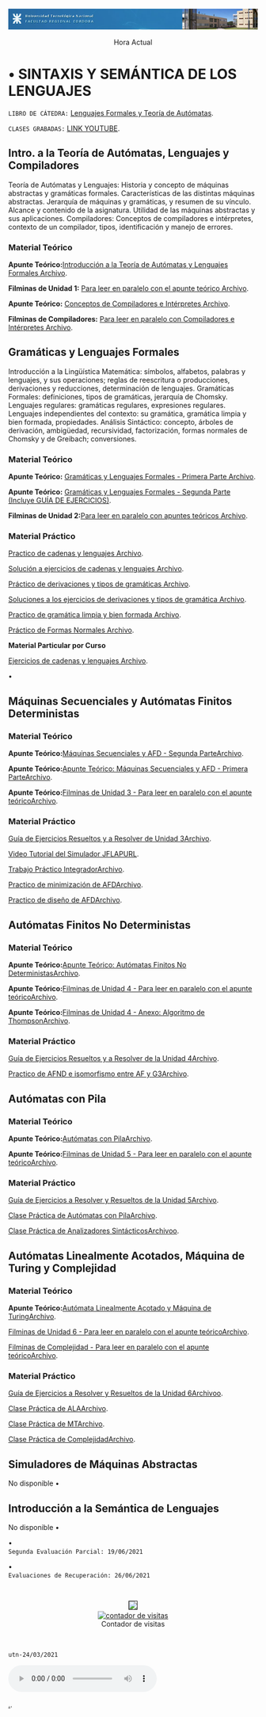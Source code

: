   
  ![Branching](https://raw.githubusercontent.com/Ismael0351/utnfrcssl/main/utnfoto.png) 
    <center><a>Hora Actual</a><a href="//24timezones.com/es_reloj/argentina_buenos_aires_hora.php" style="text-decoration: none" class="clock24" id="tz24-1617229427-cc10022-eyJob3VydHlwZSI6IjI0Iiwic2hvd2RhdGUiOiIxIiwic2hvd3NlY29uZHMiOiIxIiwic2hvd3RpbWV6b25lIjoiMSIsInR5cGUiOiJkIiwibGFuZyI6ImVzIn0=" title="hora Buenos Aires" target="_blank" rel="nofollow"></a>
<script type="text/javascript" src="//w.24timezones.com/l.js" async></script></center>



# •	 SINTAXIS Y SEMÁNTICA DE LOS LENGUAJES

  `LIBRO DE CÁTEDRA:`
<a href="https://drive.google.com/file/d/1TgE503doX8kf5ZWXt42A7V0E9gr3P9or/view?usp=sharing" target="_blank">Lenguajes Formales y Teoría de Autómatas</a>.

`CLASES GRABADAS:`
<a href="https://www.youtube.com/playlist?list=PL1Y4Ym_7DImmRgd_Xow1REUPggrb11_vg" target="_blank">LINK YOUTUBE</a>.
 
 
 
  
##  Intro. a la Teoría de Autómatas, Lenguajes y Compiladores
Teoría de Autómatas y Lenguajes: Historia y concepto de máquinas abstractas y gramáticas formales. Características de las distintas máquinas abstractas. Jerarquía de máquinas y gramáticas, y resumen de su vínculo. Alcance y contenido de la asignatura. Utilidad de las máquinas abstractas y sus aplicaciones. Compiladores: Conceptos de compiladores e intérpretes, contexto de un compilador, tipos, identificación y manejo de errores.
### Material Teórico
 **Apunte Teórico:**<a href="https://drive.google.com/file/d/1cCzcQm4-jJsiPQaWLUslvjQLAHT3q27v/view?usp=sharing" target="_blank">Introducción a la Teoría de Autómatas y Lenguajes Formales Archivo</a>.
 
 **Filminas de Unidad 1:**  <a href="https://drive.google.com/file/d/1NjxEcJFQ-TXqnUuoXpk77LkgaYhAFL5M/view?usp=sharing" target="_blank"> Para leer en paralelo con el apunte teórico Archivo</a>.
 
**Apunte Teórico:**   <a href="https://drive.google.com/file/d/1ISmHcbu52y2FHLL4TZePlxkNdmXunTpa/view?usp=sharing" target="_blank">Conceptos de Compiladores e Intérpretes Archivo</a>.

 **Filminas de Compiladores:** <a href="https://drive.google.com/file/d/1cIqLBQ62YyPkmtzfywYYJ79I5VaPTx8w/view?usp=sharing" target="_blank">Para leer en paralelo con Compiladores e Intérpretes Archivo</a>.

  
## Gramáticas y Lenguajes Formales
Introducción a la Lingüística Matemática: símbolos, alfabetos, palabras y lenguajes, y sus operaciones; reglas de reescritura o producciones, derivaciones y reducciones, determinación de lenguajes. Gramáticas Formales: definiciones, tipos de gramáticas, jerarquía de Chomsky. Lenguajes regulares: gramáticas regulares, expresiones regulares. Lenguajes independientes del contexto: su gramática, gramática limpia y bien formada, propiedades. Análisis Sintáctico: concepto, árboles de derivación, ambigüedad, recursividad, factorización, formas normales de Chomsky y de Greibach; conversiones.
### 	Material Teórico
 **Apunte Teórico:** <a href="https://www.dropbox.com/s/gevcz48jj5qbbzw/SSL_Clase03.pdf?dl=0" target="_blank">Gramáticas y Lenguajes Formales - Primera Parte Archivo</a>.
 
 **Apunte Teórico:** <a href="https://www.dropbox.com/s/5x15nx0v43czb2m/SSL-ApunteTeoricoU2-1.pdf?dl=0" target="_blank">Gramáticas y Lenguajes Formales - Segunda Parte (Incluye GUÍA DE EJERCICIOS)</a>.
 
 **Filminas de Unidad 2:**<a href="https://www.dropbox.com/s/nujtv43kc5usdjm/SSL-ApunteTeoricoU2-2.pdf?dl=0" target="_blank">Para leer en paralelo con apuntes teóricos Archivo</a>.


### 	Material Práctico
<a href="https://drive.google.com/file/d/1TlV0eMZ2MQYa34dl13Ynb6MgHmDXaPh_/view?usp=sharing" target="_blank">Practico de cadenas y lenguajes Archivo</a>.

<a href="https://drive.google.com/file/d/1LHadOW2NNhU4JFCeQ6RwI3SHhBM87Tzs/view?usp=sharing" target="_blank">Solución a ejercicios de cadenas y lenguajes Archivo</a>.

<a href="https://drive.google.com/file/d/1LHadOW2NNhU4JFCeQ6RwI3SHhBM87Tzs/view?usp=sharing" target="_blank">Práctico de derivaciones y tipos de gramáticas Archivo</a>.

<a href="https://drive.google.com/file/d/1RrR1IGxHB-1mSnJ0d_3k5_GlghxWZT0w/view?usp=sharing" target="_blank">Soluciones a los ejercicios de derivaciones y tipos de gramática Archivo</a>.

<a href="https://drive.google.com/file/d/1CsrRtO1YkPVc_5yqKsIzL-vC2zUHfC4n/view?usp=sharing" target="_blank">Practico de gramática limpia y bien formada Archivo</a>.

<a href="https://drive.google.com/file/d/1DsxUIKB3qlPo4GiBdwIy7537tsLDNW3q/view?usp=sharing" target="_blank">Práctico de Formas Normales Archivo</a>.

**Material Particular por Curso**

<a href="https://drive.google.com/file/d/16Djx1-9rIet998S2iDpudRHjYZ-kwbVm/view?usp=sharing" target="_blank">Ejercicios de cadenas y lenguajes Archivo</a>.
 
 
•	 
## Máquinas Secuenciales y Autómatas Finitos Deterministas

### 	Material Teórico

 **Apunte Teórico:**<a href="https://drive.google.com/file/d/1cmNcbJqRD9Z3ddIBNDEhSXERMXnNTlhR/view?usp=sharing" target="_blank">Máquinas Secuenciales y AFD - Segunda ParteArchivo</a>.
 
 **Apunte Teórico:**<a href="https://drive.google.com/file/d/1a8jTYou4J8zsQ_JRa1Goho4X84E6ElfJ/view?usp=sharing" target="_blank">Apunte Teórico: Máquinas Secuenciales y AFD - Primera ParteArchivo</a>.
 
  **Apunte Teórico:**<a href="https://drive.google.com/file/d/10SQoSNrTOQAHDNl-umHH3l0oaKMnIgbG/view?usp=sharing" target="_blank">Filminas de Unidad 3 - Para leer en paralelo con el apunte teóricoArchivo</a>.

### 	Material Práctico

<a href="https://drive.google.com/file/d/1Pdp_uBN8XpcRtMbzWKGaYdXgPksIF0YU/view?usp=sharing" target="_blank">Guía de Ejercicios Resueltos y a Resolver de Unidad 3Archivo</a>.

<a href="https://www.youtube.com/watch?v=I4wI0mwQYow&feature=youtu.be" target="_blank">Video Tutorial del Simulador JFLAPURL</a>.
 
<a href="https://drive.google.com/file/d/1-a0yV4ZrH2zRO7HKpxZDpsKBsZnITJV3/view?usp=sharing" target="_blank">Trabajo Práctico IntegradorArchivo</a>.

<a href="https://drive.google.com/drive/u/0/folders/1YXLNprxj09-MLUj--hTNUn1Z60fwI1Es" target="_blank">Practico de minimización de AFDArchivo</a>.
 
<a href="https://drive.google.com/file/d/1XplDix0JvIbJbX-mbPO1qN3CgdbwPb32/view?usp=sharing" target="_blank">Practico de diseño de AFDArchivo</a>.
  

## Autómatas Finitos No Deterministas
### 	Material Teórico
**Apunte Teórico:**<a href="https://drive.google.com/file/d/1Crot-wZBYmjaoClfZZ1yT9CkZ7BdpZrP/view?usp=sharing" target="_blank">Apunte Teórico: Autómatas Finitos No DeterministasArchivo</a>.

**Apunte Teórico:**<a href="https://drive.google.com/file/d/1xC2NpKU_i8wRFVQ7gkv73qjfkUzzKrBU/view?usp=sharing" target="_blank">Filminas de Unidad 4 - Para leer en paralelo con el apunte teóricoArchivo</a>.

**Apunte Teórico:**<a href="https://drive.google.com/file/d/1-eW06cgzpcC1UZ3tFLFnnoQpouDxrRLg/view?usp=sharing" target="_blank">Filminas de Unidad 4 - Anexo: Algoritmo de ThompsonArchivo</a>.
 
### 	Material Práctico

<a href="https://drive.google.com/file/d/1WNFyltH4j-312iyb4bdkSBkYSgLFazra/view?usp=sharing" target="_blank">Guía de Ejercicios Resueltos y a Resolver de la Unidad 4Archivo</a>.

<a href="https://drive.google.com/file/d/11NhIYnM-0cygfwSEqIwnB9IMiFccBshb/view?usp=sharing" target="_blank">Practico de AFND e isomorfismo entre AF y G3Archivo</a>.



## Autómatas con Pila
### Material Teórico
**Apunte Teórico:**<a href="https://drive.google.com/file/d/1gnavY0RQPYAzCFmtS53EBreBb894VHS7/view?usp=sharing" target="_blank">Autómatas con PilaArchivo</a>.  

**Apunte Teórico:**<a href="https://drive.google.com/file/d/100xibQV6WPC0w9fq_SOeCyBs_J7-P2n8/view?usp=sharing" target="_blank">Filminas de Unidad 5 - Para leer en paralelo con el apunte teóricoArchivo</a>. 

### 	Material Práctico

 <a href="https://drive.google.com/file/d/1iWnI4KQabfVu0K3nPLl5bMj7f8JW6Nmi/view?usp=sharing" target="_blank">Guía de Ejercicios a Resolver y Resueltos de la Unidad 5Archivo</a>.

<a href="https://drive.google.com/file/d/1HrMsxt68n5p7QcESwGECIfUa06FLWa8C/view?usp=sharing" target="_blank">Clase Práctica de Autómatas con PilaArchivo</a>.

<a href="https://drive.google.com/file/d/1xO10wbtILVOxMA_julS5dZp68UGwIGTG/view?usp=sharing" target="_blank">Clase Práctica de Analizadores SintácticosArchivoo</a>.

## Autómatas Linealmente Acotados, Máquina de Turing y Complejidad
 
### Material Teórico
**Apunte Teórico:**<a href="https://drive.google.com/file/d/1sarXq-bYWP9J-d7A-29INBe9z7O62GLM/view?usp=sharing" target="_blank">Autómata Linealmente Acotado y Máquina de TuringArchivo</a>.  
 
 <a href="https://drive.google.com/file/d/19fXyOnNaabBlUtT0Xahz0c8s8pZLh3wM/view?usp=sharing" target="_blank">Filminas de Unidad 6 - Para leer en paralelo con el apunte teóricoArchivo</a>. 
 
 <a href="https://drive.google.com/file/d/1ZKJ2evSD8n0lJFrL7nKO067elwG4wpms/view?usp=sharing" target="_blank">Filminas de Complejidad - Para leer en paralelo con el apunte teóricoArchivo</a>. 
  
 ### 	Material Práctico
 
 <a href="https://drive.google.com/file/d/1KVoPq5vRPcA4ae1c_58hJgutUa3c3eRJ/view?usp=sharing" target="_blank">Guía de Ejercicios a Resolver y Resueltos de la Unidad 6Archivoo</a>.
  
 <a href="https://drive.google.com/file/d/1iWDVVYh33xuWmsID2ZUKZtGsfAXJU2Yc/view?usp=sharing" target="_blank">Clase Práctica de ALAArchivo</a>.
 
 <a href="https://drive.google.com/file/d/1KVVHl3dofhfqrRAAGzTGGUcH4NheegLP/view?usp=sharing" target="_blank">Clase Práctica de MTArchivo</a>.
 
 
 <a href="https://drive.google.com/file/d/1Z_BuMeJdsZzkHSFK2Z1VxX1ULtszVEKR/view?usp=sharing" target="_blank">Clase Práctica de ComplejidadArchivo</a>.
  
  
 
## Simuladores de Máquinas Abstractas
No disponible
•	 
## Introducción a la Semántica de Lenguajes
No disponible
•	 
 
 

•	
`Segunda Evaluación Parcial: 19/06/2021`



•	
`Evaluaciones de Recuperación: 26/06/2021`


 


```


```


<center><img src="https://mobbyt.com/media/gallery/fc9e62695def29ccdb9eb3fed5b4c8c8/515391f9_2019-09-08-mobbyt.png" border="1" alt=" " width="280" height="280"></center>

<center><a href="http://www.websmultimedia.com/contador-de-visitas-gratis" title="Contador De Visitas Gratis">
<img style="border: 0px solid; display: inline;" alt="contador de visitas" src="http://www.websmultimedia.com/contador-de-visitas.php?id=293893"></a><br>Contador de visitas</center>
 
```


```

 
 `utn-24/03/2021`
 
 
<audio src="https://c3ny1.mediainbox.net/fmcordoba.mp3" type="audio/mp3" controls ></audio>
  

[.](./another-page.html).
